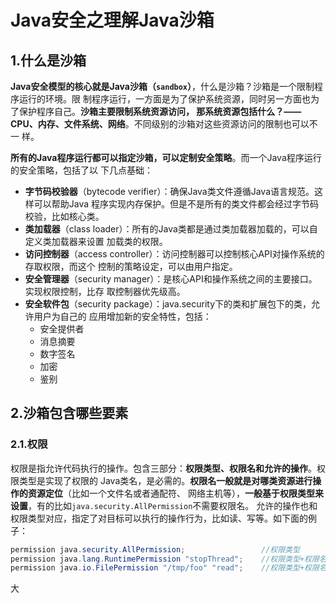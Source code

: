 Java安全之理解Java沙箱
================================================================================
## 1.什么是沙箱
**Java安全模型的核心就是Java沙箱（`sandbox`）**，什么是沙箱？沙箱是一个限制程序运行的环境。限
制程序运行，一方面是为了保护系统资源，同时另一方面也为了保护程序自己。**沙箱主要限制系统资源访问，
那系统资源包括什么？——CPU、内存、文件系统、网络**。不同级别的沙箱对这些资源访问的限制也可以不一
样。

**所有的Java程序运行都可以指定沙箱，可以定制安全策略**。而一个Java程序运行的安全策略，包括了以
下几点基础：
+ **字节码校验器**（bytecode verifier）：确保Java类文件遵循Java语言规范。这样可以帮助Java
程序实现内存保护。但是不是所有的类文件都会经过字节码校验，比如核心类。
+ **类加载器**（class loader）：所有的Java类都是通过类加载器加载的，可以自定义类加载器来设置
加载类的权限。
+ **访问控制器**（access controller）：访问控制器可以控制核心API对操作系统的存取权限，而这个
控制的策略设定，可以由用户指定。
+ **安全管理器**（security manager）：是核心API和操作系统之间的主要接口。实现权限控制，比存
取控制器优先级高。
+ **安全软件包**（security package）：java.security下的类和扩展包下的类，允许用户为自己的
应用增加新的安全特性，包括：
  - 安全提供者
  - 消息摘要
  - 数字签名
  - 加密
  - 鉴别

## 2.沙箱包含哪些要素

### 2.1.权限
权限是指允许代码执行的操作。包含三部分：**权限类型、权限名和允许的操作**。权限类型是实现了权限的
Java类名，是必需的。**权限名一般就是对哪类资源进行操作的资源定位**（比如一个文件名或者通配符、
网络主机等），**一般基于权限类型来设置**，有的比如`java.security.AllPermission`不需要权限名。
允许的操作也和权限类型对应，指定了对目标可以执行的操作行为，比如读、写等。如下面的例子：
```java
permission java.security.AllPermission;                 //权限类型
permission java.lang.RuntimePermission "stopThread";    //权限类型+权限名
permission java.io.FilePermission "/tmp/foo" "read";    //权限类型+权限名+允许的操作
```


































大
